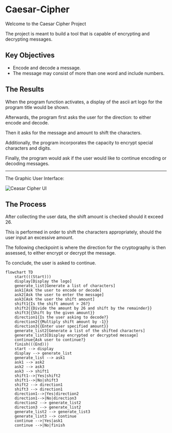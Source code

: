 # Caesar-Cipher
Welcome to the Caesar Cipher Project

The project is meant to build a tool that is capable of encrypting and decrypting messages. 

## Key Objectives
* Encode and decode a message.
* The message may consist of more than one word and include numbers.

## The Results
When the program function activates, a display of the ascii art logo for the program title would be shown.  


Afterwards, the program first asks the user for the direction: to either encode and decode. 

Then it asks for the message and amount to shift the characters. 

Additionally, the program incorporates the capacity to encrypt special characters and digits.

Finally, the program would ask if the user would like to continue encoding or decoding messages.

---


The Graphic User Interface:


![Ceasar Cipher UI](https://github.com/frantzalexander/Caesar-Cipher/assets/128331579/b452fb76-df66-4f97-8c68-1d0915026cfa)

## The Process

After collecting the user data, the shift amount is checked should it exceed 26.

This is performed in order to shift the characters appropriately, should the user input an excessive amount.

The following checkpoint is where the direction for the cryptography is then assessed, to either encrypt or decrypt the message. 

To conclude, the user is asked to continue.



```mermaid
flowchart TD
    start(((Start)))
    display[Display the logo]
    generate_list[Generate a list of characters]
    ask1[Ask the user to encode or decode]
    ask2[Ask the user to enter the message]
    ask3[Ask the user the shift amount]
    shift1{Is the shift amount > 26?}
    shift2{{Divide the amount by 26 and shift by the remainder}}
    shift3{{Shift by the given amount}}
    direction1{Is the user asking to decode?}
    direction2{{Multiply shift amount by -1}}
    direction3{{Enter user specified amount}}
    generate_list2[Generate a list of the shifted characters]
    generate_list3[Display encrypted or decrypted message]
    continue{Ask user to continue?}
    finish(((End)))
    start --> display
    display --> generate_list
    generate_list --> ask1
    ask1 --> ask2
    ask2 --> ask3
    ask3 --> shift1
    shift1-->|Yes|shift2
    shift1-->|No|shift3
    shift2 --> direction1
    shift3 --> direction1
    direction1-->|Yes|direction2
    direction1-->|No|direction3
    direction2 --> generate_list2
    direction3 --> generate_list2
    generate_list2 --> generate_list3
    generate_list3 --> continue
    continue -->|Yes|ask1
    continue -->|No|finish
```

